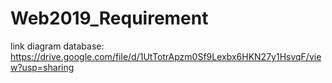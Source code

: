 # Web2019_Requirement
link diagram database: https://drive.google.com/file/d/1UtTotrApzm0Sf9Lexbx6HKN27y1HsvqF/view?usp=sharing
